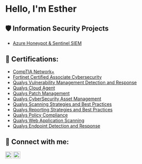 <h1>Hello, I'm Esther <a href="https://www.linkedin.com/in/yun-esther/"> </a> 

<h2>🛡️ Information Security Projects</h2> 

 - [Azure Honeypot & Sentinel SIEM](https://github.com/yun-esther/Azure-Project)
   
<h2>📜 Certifications:</h2> 

  - [CompTIA Network+](https://github.com/yun-esther/yun-esther/blob/main/CompTIA%20Network%2B%20ce%20certificate.pdf)
  - [Fortinet Certified Associate Cybersecurity](https://github.com/yun-esther/yun-esther/blob/main/Fortinet_Certified_Associate_in_Cybersecurity.pdf)
  - [Qualys Vulnerability Management Detection and Response](https://github.com/yun-esther/yun-esther/blob/main/vmdr%20cert.pdf)
  - [Qualys Cloud Agent](https://github.com/yun-esther/yun-esther/blob/main/cloud%20agent%20cert.pdf)
  - [Qualys Patch Management](https://github.com/yun-esther/yun-esther/blob/main/Qualys%20PM%20Cert.pdf)
  - [Qualys CyberSecurity Asset Management](https://github.com/yun-esther/yun-esther/blob/main/CSAM%20cert.pdf)
  - [Qualys Scanning Strategies and Best Practices](https://github.com/yun-esther/yun-esther/blob/main/Scanning%20cert.pdf)
  - [Qualys Reporting Strategies and Best Practices](https://github.com/yun-esther/yun-esther/blob/main/reporting%20strategies%20cert.pdf)
  - [Qualys Policy Compliance](https://github.com/yun-esther/yun-esther/blob/main/QUalys%20Policy%20COmpliance%20cert.pdf)
  - [Qualys Web Application Scanning](https://github.com/yun-esther/yun-esther/blob/main/web%20application%20scanning.pdf)
  - [Qualys Endpoint Detection and Response]()

<h2> 🤳 Connect with me:</h2> 

[<img align="left" alt="yourname | Twitter" width="22px" src="https://cdn.jsdelivr.net/npm/simple-icons@v3/icons/twitter.svg" />][twitter] 

[<img align="left" alt="yourname | LinkedIn" width="22px" src="https://cdn.jsdelivr.net/npm/simple-icons@v3/icons/linkedin.svg" />][linkedin] 

[twitter]: https://twitter.com/ 

[linkedin]: https://linkedin.com/in/yun-esther/ 
